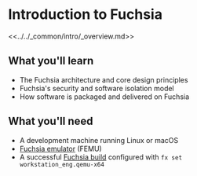 # Introduction to Fuchsia

<<../../_common/intro/_overview.md>>

## What you'll learn

*   The Fuchsia architecture and core design principles
*   Fuchsia's security and software isolation model
*   How software is packaged and delivered on Fuchsia

## What you'll need

*   A development machine running Linux or macOS
*   [Fuchsia emulator](/get-started/set_up_femu.md) (FEMU)
*   A successful [Fuchsia build](/get-started/get_fuchsia_source.md)
    configured with `fx set workstation_eng.qemu-x64`

